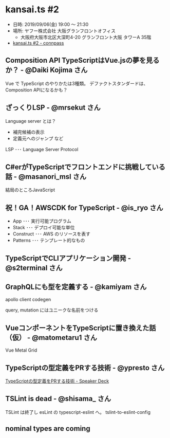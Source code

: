 kansai.ts #2
============

- 日時: 2019/09/06(金) 19:00 〜 21:30
- 場所: ヤフー株式会社 大阪グランフロントオフィス
    - 大阪府大阪市北区大深町4-20 グランフロント大阪 タワーA 35階
- [kansai\.ts \#2 \- connpass](https://kansaits.connpass.com/event/131541/)


## Composition API TypeScriptはVue.jsの夢を見るか？ - @Daiki Kojima さん

Vue で TypeScript のやりかたは3種類。
デファクトスタンダードは、Composition APIになるかも？ 


## ざっくりLSP - @mrsekut さん

Language server とは？
- 補完候補の表示
- 定義元へのジャンプ
など

LSP ･･･ Language Server Protocol


## C#erがTypeScriptでフロントエンドに挑戦している話 - @masanori_msl さん

結局のところJavaScript


## 祝！GA！AWSCDK for TypeScript - @is_ryo さん
- App ･･･ 実行可能プログラム
- Stack ･･･ デプロイ可能な単位
- Construct ･･･ AWS のリソースを表す
- Patterns ･･･ テンプレート的なもの


## TypeScriptでCLIアプリケーション開発 - @s2terminal さん


## GraphQLにも型を定義する - @kamiyam さん

apollo client codegen

query, mutation にはユニークな名前をつける


## VueコンポーネントをTypeScriptに置き換えた話（仮） - @matometaru1 さん

Vue Metal Grid


## TypeScriptの型定義をPRする技術 - @ypresto さん
[TypeScriptの型定義をPRする技術 \- Speaker Deck](https://speakerdeck.com/ypresto/typescriptfalsexing-ding-yi-woprsuruji-shu)


## TSLint is dead - @shisama_ さん

TSLint は終了し esLint の typescript-eslint へ。
tslint-to-eslint-config


## nominal types are coming



